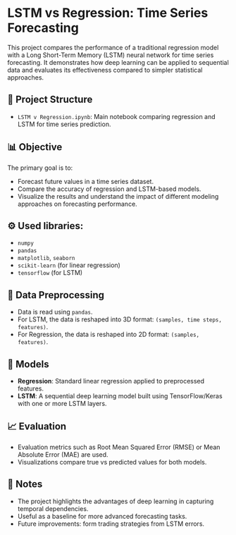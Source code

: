 # LSTM vs Regression: Time Series Forecasting

This project compares the performance of a traditional regression model with a Long Short-Term Memory (LSTM) neural network for time series forecasting. It demonstrates how deep learning can be applied to sequential data and evaluates its effectiveness compared to simpler statistical approaches.

## 📁 Project Structure

- `LSTM v Regression.ipynb`: Main notebook comparing regression and LSTM for time series prediction.

## 📊 Objective

The primary goal is to:
- Forecast future values in a time series dataset.
- Compare the accuracy of regression and LSTM-based models.
- Visualize the results and understand the impact of different modeling approaches on forecasting performance.

## ⚙️ Used libraries:
- `numpy`
- `pandas`
- `matplotlib`, `seaborn`
- `scikit-learn` (for linear regression)
- `tensorflow` (for LSTM)

## 🧹 Data Preprocessing

- Data is read using `pandas`.
- For LSTM, the data is reshaped into 3D format: `(samples, time steps, features)`.
- For Regression, the data is reshaped into 2D format: `(samples, features)`.

## 🧠 Models

- **Regression**: Standard linear regression applied to preprocessed features.
- **LSTM**: A sequential deep learning model built using TensorFlow/Keras with one or more LSTM layers.

## 📈 Evaluation

- Evaluation metrics such as Root Mean Squared Error (RMSE) or Mean Absolute Error (MAE) are used.
- Visualizations compare true vs predicted values for both models.

## 📝 Notes

- The project highlights the advantages of deep learning in capturing temporal dependencies.
- Useful as a baseline for more advanced forecasting tasks.
- Future improvements: form trading strategies from LSTM errors.
